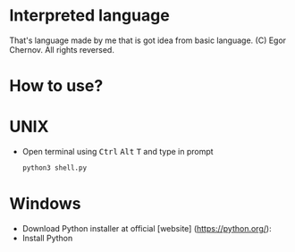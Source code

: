 # Interpreted language
That's language made by me that is got idea from basic language.
(C) Egor Chernov. All rights reversed.
# How to use?
# UNIX
- Open terminal using <kbd>Ctrl</kbd> <kbd>Alt</kbd> <kbd>T</kbd> and type in prompt
    ```sh
    python3 shell.py
    ```
# Windows
- Download Python installer at official [website]
(https://python.org/):
- Install Python
